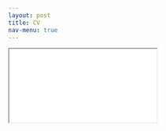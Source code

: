 ```yaml
---
layout: post
title: CV
nav-menu: true
---
```


<div class='iframe-container'>
	<iframe src="assets/George_Gilligan_CV_2024_04.pdf" allowfullscreen></iframe>
</div>
